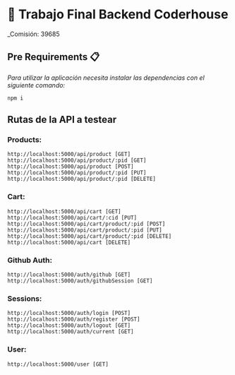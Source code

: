 # 👋 Trabajo Final Backend Coderhouse
_Comisión: 39685

## Pre Requirements 📋

_Para utilizar la aplicación necesita instalar las dependencias con el siguiente comando:_
```
npm i
```
## Rutas de la API a testear

### Products: 
```
http://localhost:5000/api/product [GET]
http://localhost:5000/api/product/:pid [GET]
http://localhost:5000/api/product [POST]
http://localhost:5000/api/product/:pid [PUT]
http://localhost:5000/api/product/:pid [DELETE]
```
### Cart:
```
http://localhost:5000/api/cart [GET]
http://localhost:5000/api/cart/:cid [PUT]
http://localhost:5000/api/cart/product/:pid [POST]
http://localhost:5000/api/cart/product/:pid [PUT]
http://localhost:5000/api/cart/product/:pid [DELETE]
http://localhost:5000/api/cart [DELETE]

```
### Github Auth:
```
http://localhost:5000/auth/github [GET]
http://localhost:5000/auth/githubSession [GET]
```
### Sessions:
```
http://localhost:5000/auth/login [POST]
http://localhost:5000/auth/register [POST]
http://localhost:5000/auth/logout [GET]
http://localhost:5000/auth/current [GET] 
```
### User:
```
http://localhost:5000/user [GET]
```